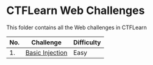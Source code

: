 # CTFLearn Web Challenges

This folder contains all the Web challenges in CTFLearn

|No. |Challenge        |Difficulty|
|----|-----------------|----------|
|1.  |<a href="">Basic Injection</a>|Easy|
